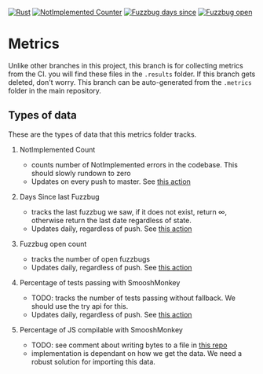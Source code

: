 [![Rust][Rust Badge]][Rust CI Link]
[![NotImplemented Counter][NotImplemented Badge]][NotImplemented Search]
[![Fuzzbug days since][Fuzzbug Days Badge]][Fuzzbugs]
[![Fuzzbug open][Fuzzbug Open Badge]][Fuzzbugs]

# Metrics

Unlike other branches in this project, this branch is for collecting metrics from the CI. you will
find these files in the `.results` folder. If this branch gets deleted, don't worry. This branch can be auto-generated from the `.metrics`
folder in the main repository.

## Types of data

These are the types of data that this metrics folder tracks.

1) NotImplemented Count
    * counts number of NotImplemented errors in the codebase. This should slowly rundown to zero
    * Updates on every push to master. See [this action](.github/workflows/ci-counter.yml)

2) Days Since last Fuzzbug
    * tracks the last fuzzbug we saw, if it does not exist, return ∞, otherwise return the last date regardless of state.
    * Updates daily, regardless of push. See [this action](.github/workflows/ci-daily.yml)

3) Fuzzbug open count
    * tracks the number of open fuzzbugs
    * Updates daily, regardless of push. See [this action](.github/workflows/ci-daily.yml)

4) Percentage of tests passing with SmooshMonkey
    * TODO: tracks the number of tests passing without fallback. We should use the try api for this.
    * Updates daily, regardless of push. See [this action](.github/workflows/ci-daily.yml)


5) Percentage of JS compilable with SmooshMonkey
    * TODO: see comment about writing bytes to a file in [this repo](https://github.com/nbp/seqrec)
    * implementation is dependant on how we get the data. We need a robust solution for importing this data.

[Rust Badge]: https://github.com/mozilla-spidermonkey/jsparagus/workflows/Rust/badge.svg
[Rust CI Link]: https://github.com/mozilla-spidermonkey/jsparagus/actions?query=branch%3Amaster
[NotImplemented Badge]: https://img.shields.io/endpoint?url=https%3A%2F%2Fraw.githubusercontent.com%2Fcodehag%2Fjsparagus%2Fci_results%2F.metrics%2Fbadges%2Fnot-implemented.json
[NotImplemented Search]: https://github.com/mozilla-spidermonkey/jsparagus/search?q=notimplemented&unscoped_q=notimplemented
[Fuzzbug days Badge]: https://img.shields.io/endpoint?url=https%3A%2F%2Fraw.githubusercontent.com%2Fcodehag%2Fjsparagus%2Fci_results%2F.metrics%2Fbadges%2Fsince-last-fuzzbug.json
[Fuzzbug Open Badge]: https://img.shields.io/endpoint?url=https%3A%2F%2Fraw.githubusercontent.com%2Fcodehag%2Fjsparagus%2Fci_results%2F.metrics%2Fbadges%2Fopen-fuzzbug.json
[Fuzzbugs]: https://github.com/mozilla-spidermonkey/jsparagus/issues?utf8=%E2%9C%93&q=label%3AlibFuzzer+
